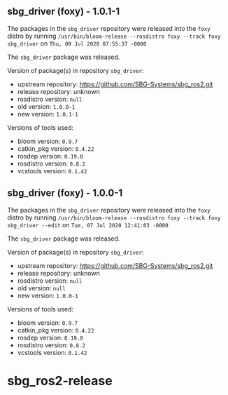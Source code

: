 ## sbg_driver (foxy) - 1.0.1-1

The packages in the `sbg_driver` repository were released into the `foxy` distro by running `/usr/bin/bloom-release --rosdistro foxy --track foxy sbg_driver` on `Thu, 09 Jul 2020 07:55:37 -0000`

The `sbg_driver` package was released.

Version of package(s) in repository `sbg_driver`:

- upstream repository: https://github.com/SBG-Systems/sbg_ros2.git
- release repository: unknown
- rosdistro version: `null`
- old version: `1.0.0-1`
- new version: `1.0.1-1`

Versions of tools used:

- bloom version: `0.9.7`
- catkin_pkg version: `0.4.22`
- rosdep version: `0.19.0`
- rosdistro version: `0.8.2`
- vcstools version: `0.1.42`


## sbg_driver (foxy) - 1.0.0-1

The packages in the `sbg_driver` repository were released into the `foxy` distro by running `/usr/bin/bloom-release --rosdistro foxy --track foxy sbg_driver --edit` on `Tue, 07 Jul 2020 12:41:03 -0000`

The `sbg_driver` package was released.

Version of package(s) in repository `sbg_driver`:

- upstream repository: https://github.com/SBG-Systems/sbg_ros2.git
- release repository: unknown
- rosdistro version: `null`
- old version: `null`
- new version: `1.0.0-1`

Versions of tools used:

- bloom version: `0.9.7`
- catkin_pkg version: `0.4.22`
- rosdep version: `0.19.0`
- rosdistro version: `0.8.2`
- vcstools version: `0.1.42`


# sbg_ros2-release